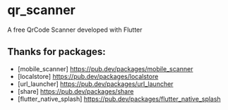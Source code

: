 # qr_scanner

A free QrCode Scanner developed with Flutter

## Thanks for packages: 

  - [mobile_scanner] https://pub.dev/packages/mobile_scanner
  - [localstore] https://pub.dev/packages/localstore
  - [url_launcher] https://pub.dev/packages/url_launcher
  - [share] https://pub.dev/packages/share
  - [flutter_native_splash] https://pub.dev/packages/flutter_native_splash

